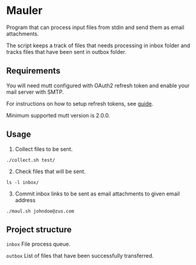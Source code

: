 # Mauler

Program that can process input files from stdin and send them as email attachments.

The script keeps a track of files that needs processing in inbox folder and tracks
files that have been sent in outbox folder.

## Requirements

You will need mutt configured with OAuth2 refresh token and enable your mail server
with SMTP.

For instructions on how to setup refresh tokens, see [guide](https://gitlab.com/muttmua/mutt/-/blob/master/contrib/mutt_oauth2.py.README).

Minimum supported mutt version is 2.0.0.

## Usage

1. Collect files to be sent.

`./collect.sh test/`

2. Check files that will be sent.

`ls -l inbox/`

3. Commit inbox links to be sent as email attachments to given email address

`./maul.sh johndoe@zus.com`

## Project structure

`inbox`       File process queue.

`outbox`      List of files that have been successfully transferred.
